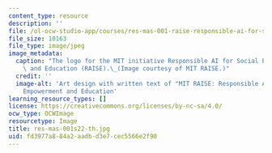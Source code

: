 ```yaml
---
content_type: resource
description: ''
file: /ol-ocw-studio-app/courses/res-mas-001-raise-responsible-ai-for-social-empowerment-and-education-spring-2022/fd3977a884a2aadbd3e7cec5566e2f90_res-mas-001s22-th.jpg
file_size: 10163
file_type: image/jpeg
image_metadata:
  caption: "The logo for the MIT initiative Responsible AI for Social Empowerment\
    \ and Education (RAISE).\_(Image courtesy of MIT RAISE.)"
  credit: ''
  image-alt: 'Art design with written text of "MIT RAISE: Responsible AI for Social
    Empowerment and Education'
learning_resource_types: []
license: https://creativecommons.org/licenses/by-nc-sa/4.0/
ocw_type: OCWImage
resourcetype: Image
title: res-mas-001s22-th.jpg
uid: fd3977a8-84a2-aadb-d3e7-cec5566e2f90
---
```

